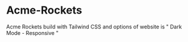 # Acme-Rockets
Acme Rockets build with Tailwind CSS and options of website is " Dark Mode - Responsive "
